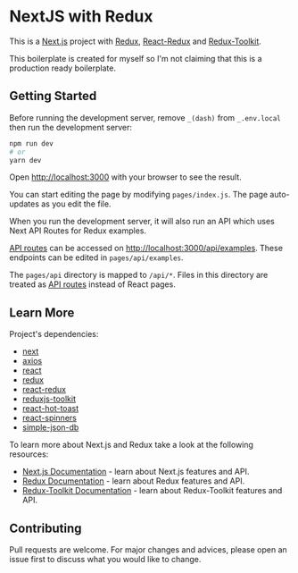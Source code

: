 # NextJS with Redux

This is a [Next.js](https://nextjs.org/) project with [Redux](https://github.com/reduxjs/redux), [React-Redux](https://github.com/reduxjs/react-redux) and [Redux-Toolkit](https://github.com/reduxjs/redux-toolkit).

This boilerplate is created for myself so I'm not claiming that this is a production ready boilerplate.

## Getting Started

Before running the development server, remove `_(dash)` from `_.env.local` then run the development server:

```bash
npm run dev
# or
yarn dev
```

Open [http://localhost:3000](http://localhost:3000) with your browser to see the result.

You can start editing the page by modifying `pages/index.js`. The page auto-updates as you edit the file.

When you run the development server, it will also run an API which uses Next API Routes for Redux examples.

[API routes](https://nextjs.org/docs/api-routes/introduction) can be accessed on [http://localhost:3000/api/examples](http://localhost:3000/api/examples). These endpoints can be edited in `pages/api/examples`.

The `pages/api` directory is mapped to `/api/*`. Files in this directory are treated as [API routes](https://nextjs.org/docs/api-routes/introduction) instead of React pages.

## Learn More

Project's dependencies:

-   [next](https://github.com/vercel/next.js/)
-   [axios](https://github.com/axios/axios)
-   [react](https://github.com/facebook/react)
-   [redux](https://github.com/reduxjs/redux)
-   [react-redux](https://github.com/reduxjs/react-redux)
-   [reduxjs-toolkit](https://github.com/reduxjs/redux-toolkit)
-   [react-hot-toast](https://github.com/timolins/react-hot-toast)
-   [react-spinners](https://github.com/davidhu2000/react-spinners)
-   [simple-json-db](https://github.com/nmaggioni/Simple-JSONdb)

To learn more about Next.js and Redux take a look at the following resources:

-   [Next.js Documentation](https://nextjs.org/docs) - learn about Next.js features and API.
-   [Redux Documentation](https://redux.js.org/introduction/getting-started) - learn about Redux features and API.
-   [Redux-Toolkit Documentation](https://redux-toolkit.js.org/introduction/getting-started) - learn about Redux-Toolkit features and API.

## Contributing

Pull requests are welcome. For major changes and advices, please open an issue first to discuss what you would like to change.
